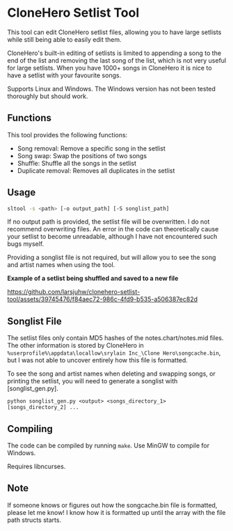 # CloneHero Setlist Tool

This tool can edit CloneHero setlist files, allowing you to have large setlists while still being able to easily edit them.

CloneHero's built-in editing of setlists is limited to appending a song to the end of the list and removing the last song of the list, which is not very useful for large setlists. When you have 1000+ songs in CloneHero it is nice to have a setlist with your favourite songs.

Supports Linux and Windows. The Windows version has not been tested thoroughly but should work.

## Functions

This tool provides the following functions:

* Song removal: Remove a specific song in the setlist
* Song swap: Swap the positions of two songs
* Shuffle: Shuffle all the songs in the setlist
* Duplicate removal: Removes all duplicates in the setlist

## Usage

```bash
sltool -s <path> [-o output_path] [-S songlist_path]
```

If no output path is provided, the setlist file will be overwritten. I do not recommend overwriting files. An error in the code can theoretically cause your setlist to become unreadable, although I have not encountered such bugs myself.

Providing a songlist file is not required, but will allow you to see the song and artist names when using the tool.

**Example of a setlist being shuffled and saved to a new file**

https://github.com/larsjuhw/clonehero-setlist-tool/assets/39745476/f84aec72-986c-4fd9-b535-a506387ec82d

## Songlist File

The setlist files only contain MD5 hashes of the notes.chart/notes.mid files. The other information is stored by CloneHero in `%userprofile%\appdata\locallow\srylain Inc_\Clone Hero\songcache.bin`, but I was not able to uncover entirely how this file is formatted.

To see the song and artist names when deleting and swapping songs, or printing the setlist, you will need to generate a songlist with [songlist_gen.py].

```
python songlist_gen.py <output> <songs_directory_1> [songs_directory_2] ...
```

## Compiling

The code can be compiled by running `make`. Use MinGW to compile for Windows.

Requires libncurses.

## Note

If someone knows or figures out how the songcache.bin file is formatted, please let me know! I know how it is formatted up until the array with the file path structs starts.
